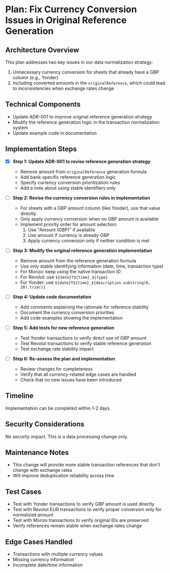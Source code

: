 # Plan: Fix Currency Conversion Issues in Original Reference Generation

## Architecture Overview
This plan addresses two key issues in our data normalization strategy:

1. Unnecessary currency conversion for sheets that already have a GBP column (e.g., Yonder)
2. Including converted amounts in the `originalReference`, which could lead to inconsistencies when exchange rates change

## Technical Components
- Update ADR-001 to improve original reference generation strategy
- Modify the reference generation logic in the transaction normalization system
- Update example code in documentation

## Implementation Steps

- [x] **Step 1: Update ADR-001 to revise reference generation strategy**
  - Remove amount from `originalReference` generation formula
  - Add bank-specific reference generation logic
  - Specify currency conversion prioritization rules
  - Add a note about using stable identifiers only

- [ ] **Step 2: Revise the currency conversion rules in implementation**
  - For sheets with a GBP amount column (like Yonder), use that value directly
  - Only apply currency conversion when no GBP amount is available
  - Implement priority order for amount selection:
    1. Use "Amount (GBP)" if available
    2. Use amount if currency is already GBP
    3. Apply currency conversion only if neither condition is met

- [ ] **Step 3: Modify the original reference generation implementation**
  - Remove amount from the reference generation formula
  - Use only stable identifying information (date, time, transaction type)
  - For Monzo: keep using the native transaction ID
  - For Revolut: use `${date}T${time}_${type}`
  - For Yonder: use `${date}T${time}_${description.substring(0, 20).trim()}`

- [ ] **Step 4: Update code documentation**
  - Add comments explaining the rationale for reference stability
  - Document the currency conversion priorities
  - Add code examples showing the implementation

- [ ] **Step 5: Add tests for new reference generation**
  - Test Yonder transactions to verify direct use of GBP amount
  - Test Revolut transactions to verify stable reference generation
  - Test exchange rate stability impact

- [ ] **Step 6: Re-assess the plan and implementation**
  - Review changes for completeness
  - Verify that all currency-related edge cases are handled
  - Check that no new issues have been introduced

## Timeline
Implementation can be completed within 1-2 days.

## Security Considerations
No security impact. This is a data processing change only.

## Maintenance Notes
- This change will provide more stable transaction references that don't change with exchange rates
- Will improve deduplication reliability across time

## Test Cases
- Test with Yonder transactions to verify GBP amount is used directly
- Test with Revolut EUR transactions to verify proper conversion only for normalized amount
- Test with Monzo transactions to verify original IDs are preserved
- Verify references remain stable when exchange rates change

## Edge Cases Handled
- Transactions with multiple currency values
- Missing currency information
- Incomplete date/time information 